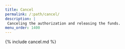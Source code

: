 ```yaml
---
title: Cancel
permalink: /:path/cancel/
description: |
 Canceling the authorization and releasing the funds.
menu_order: 1400
---
```


{% include cancel.md %}

